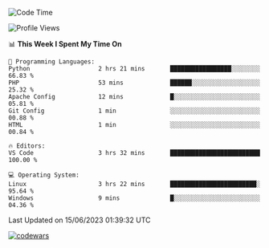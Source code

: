 <!--START_SECTION:waka-->
![Code Time](http://img.shields.io/badge/Code%20Time-188%20hrs%2028%20mins-blue)

![Profile Views](http://img.shields.io/badge/Profile%20Views-171-blue)

📊 **This Week I Spent My Time On** 

```text
💬 Programming Languages: 
Python                   2 hrs 21 mins       █████████████████░░░░░░░░   66.83 % 
PHP                      53 mins             ██████░░░░░░░░░░░░░░░░░░░   25.32 % 
Apache Config            12 mins             █░░░░░░░░░░░░░░░░░░░░░░░░   05.81 % 
Git Config               1 min               ░░░░░░░░░░░░░░░░░░░░░░░░░   00.88 % 
HTML                     1 min               ░░░░░░░░░░░░░░░░░░░░░░░░░   00.84 % 

🔥 Editors: 
VS Code                  3 hrs 32 mins       █████████████████████████   100.00 % 

💻 Operating System: 
Linux                    3 hrs 22 mins       ████████████████████████░   95.64 % 
Windows                  9 mins              █░░░░░░░░░░░░░░░░░░░░░░░░   04.36 % 
```


 Last Updated on 15/06/2023 01:39:32 UTC
<!--END_SECTION:waka-->
[![codewars](https://www.codewars.com/users/Delitel/badges/large)](https://www.codewars.com/users/Delitel)   
